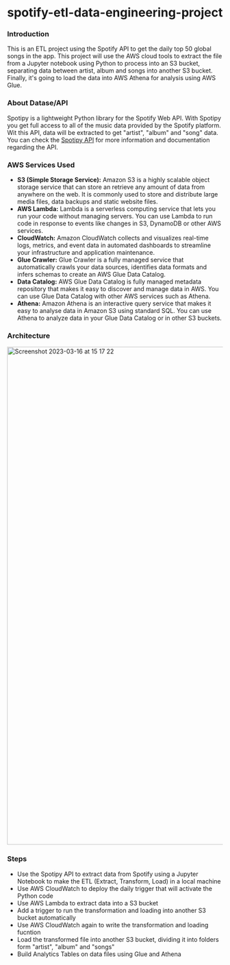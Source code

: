# spotify-etl-data-engineering-project

### Introduction

This is an ETL project using the Spotify API to get the daily top 50 global songs in the app. This project will use the AWS cloud tools to extract the file from a Jupyter notebook using Python to process into an S3 bucket, separating data between artist, album and songs into another S3 bucket. Finally, it's going to load the data into AWS Athena for analysis using AWS Glue.

### About Datase/API

Spotipy is a lightweight Python library for the Spotify Web API. With Spotipy you get full access to all of the music data provided by the Spotify platform. Wit this API, data will be extracted to get "artist", "album" and "song" data.
You can check the [Spotipy API](https://spotipy.readthedocs.io/) for more information and documentation regarding the API.

### AWS Services Used

- **S3 (Simple Storage Service):** Amazon S3 is a highly scalable object storage service that can store an retrieve any amount of data from anywhere on the web. It is commonly used to store and distribute large media files, data backups and static website files.
- **AWS Lambda:** Lambda is a serverless computing service that lets you run your code without managing servers. You can use Lambda to run code in response to events like changes in S3, DynamoDB or other AWS services.
- **CloudWatch:** Amazon CloudWatch collects and visualizes real-time logs, metrics, and event data in automated dashboards to streamline your infrastructure and application maintenance.
- **Glue Crawler:** Glue Crawler is a fully managed service that automatically crawls your data sources, identifies data formats and infers schemas to create an AWS Glue Data Catalog.
- **Data Catalog:** AWS Glue Data Catalog is fully managed metadata repository that makes it easy to discover and manage data in AWS. You can use Glue Data Catalog with other AWS services such as Athena.
- **Athena:** Amazon Athena is an interactive query service that makes it easy to analyse data in Amazon S3 using standard SQL. You can use Athena to analyze data in your Glue Data Catalog or in other S3 buckets.

### Architecture

<img width="1163" alt="Screenshot 2023-03-16 at 15 17 22" src="https://user-images.githubusercontent.com/106999054/225715782-6e6165d1-8480-4a77-a0d1-e7fd693421d2.png">

### Steps

- Use the Spotipy API to extract data from Spotify using a Jupyter Notebook to make the ETL (Extract, Transform, Load) in a local machine
- Use AWS CloudWatch to deploy the daily trigger that will activate the Python code
- Use AWS Lambda to extract data into a S3 bucket
- Add a trigger to run the transformation and loading into another S3 bucket automatically
- Use AWS CloudWatch again to write the transformation and loading fucntion
- Load the transformed file into another S3 bucket, dividing it into folders form "artist", "album" and "songs"
- Build Analytics Tables on data files using Glue and Athena

